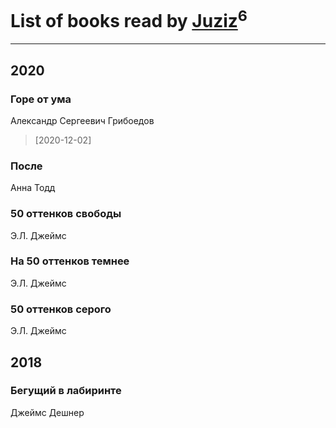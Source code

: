 # List of books read by [Juziz](http://vk.com/id396008489)<sup>6</sup>
---

## 2020

### Горе от ума
Александр Сергеевич Грибоедов
> [2020-12-02] 


### После
Анна Тодд


### 50 оттенков свободы
Э.Л. Джеймс


### На 50 оттенков темнее
Э.Л. Джеймс


### 50 оттенков серого
Э.Л. Джеймс



## 2018

### Бегущий в лабиринте
Джеймс Дешнер



